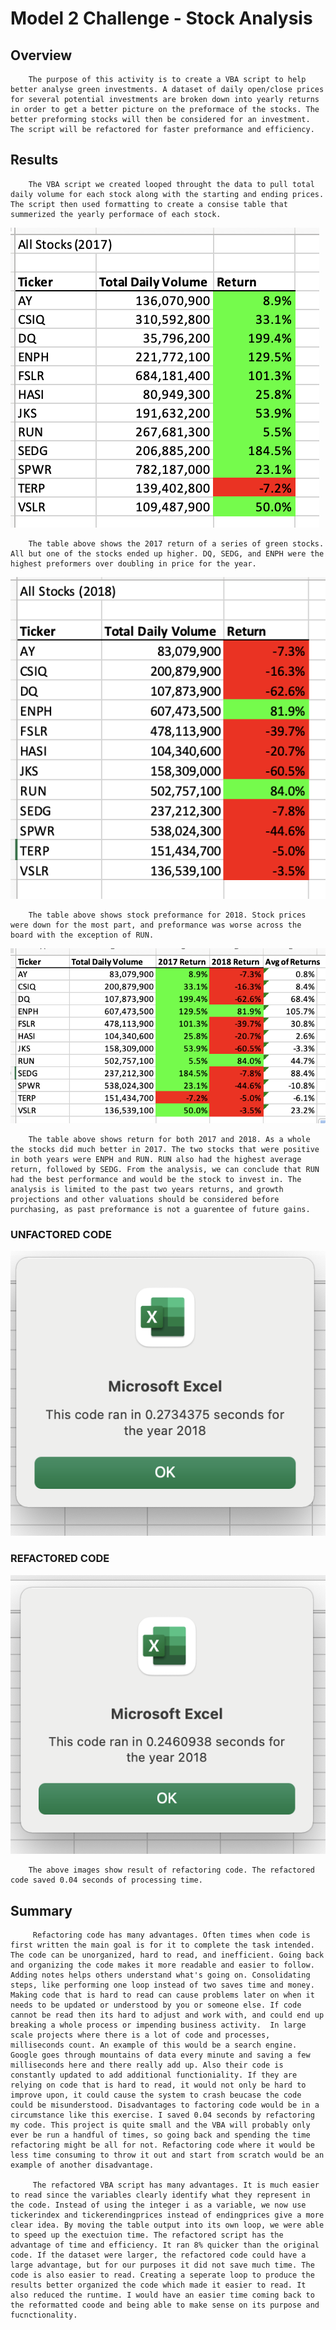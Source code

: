 # Model 2 Challenge - Stock Analysis 

## Overview 
        The purpose of this activity is to create a VBA script to help better analyse green investments. A dataset of daily open/close prices for several potential investments are broken down into yearly returns in order to get a better picture on the preformace of the stocks. The better preforming stocks will then be considered for an investment. The script will be refactored for faster preformance and efficiency. 

## Results 
        The VBA script we created looped throught the data to pull total daily volume for each stock along with the starting and ending prices. The script then used formatting to create a consise table that summerized the yearly performace of each stock. 


![Stocks 2017](resources/STOCKS_2017.png)

        The table above shows the 2017 return of a series of green stocks. All but one of the stocks ended up higher. DQ, SEDG, and ENPH were the highest preformers over doubling in price for the year. 

![Stocks 2018](resources/STOCKS_2018.png)

        The table above shows stock preformance for 2018. Stock prices were down for the most part, and preformance was worse across the board with the exception of RUN. 


![Stocks 2017 & 2018](resources/2017&2018_RETURNS.png)
        
        The table above shows return for both 2017 and 2018. As a whole the stocks did much better in 2017. The two stocks that were positive in both years were ENPH and RUN. RUN also had the highest average return, followed by SEDG. From the analysis, we can conclude that RUN had the best performance and would be the stock to invest in. The analysis is limited to the past two years returns, and growth projections and other valuations should be considered before purchasing, as past preformance is not a guarentee of future gains. 


### UNFACTORED CODE 
![UNFACTORED](resources/UNFACTORED_TIME.png)

### REFACTORED CODE 
![REFACTORED](resources/REFACTORED_TIME.png)

        The above images show result of refactoring code. The refactored code saved 0.04 seconds of processing time. 

## Summary 
         Refactoring code has many advantages. Often times when code is first written the main goal is for it to complete the task intended. The code can be unorganized, hard to read, and inefficient. Going back and organizing the code makes it more readable and easier to follow. Adding notes helps others understand what's going on. Consolidating steps, like performing one loop instead of two saves time and money. Making code that is hard to read can cause problems later on when it needs to be updated or understood by you or someone else. If code cannot be read then its hard to adjust and work with, and could end up breaking a whole process or impending business activity.  In large scale projects where there is a lot of code and processes, milliseconds count. An example of this would be a search engine. Google goes through mountains of data every minute and saving a few milliseconds here and there really add up. Also their code is constantly updated to add additional functioniality. If they are relying on code that is hard to read, it would not only be hard to improve upon, it could cause the system to crash beucase the code could be misunderstood. Disadvantages to factoring code would be in a circumstance like this exercise. I saved 0.04 seconds by refactoring my code. This project is quite small and the VBA will probably only ever be run a handful of times, so going back and spending the time refactoring might be all for not. Refactoring code where it would be less time consuming to throw it out and start from scratch would be an example of another disadvantage.
         
         The refactored VBA script has many advantages. It is much easier to read since the variables clearly identify what they represent in the code. Instead of using the integer i as a variable, we now use tickerindex and tickerendingprices instead of endingprices give a more clear idea. By moving the table output into its own loop, we were able to speed up the exectuion time. The refactored script has the advantage of time and efficiency. It ran 8% quicker than the original code. If the dataset were larger, the refactored code could have a large advantage, but for our purposes it did not save much time. The code is also easier to read. Creating a seperate loop to produce the results better organized the code which made it easier to read. It also reduced the runtime. I would have an easier time coming back to the reformatted coode and being able to make sense on its purpose and fucnctionality.